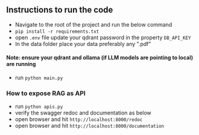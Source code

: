 ## Instructions to run the code

- Navigate to the root of the project and run the below command
- `pip install -r requirements.txt`
- open `.env` file update your qdrant password in the property `DB_API_KEY`
- In the data folder place your data preferably any ".pdf"
#### Note: ensure your qdrant and ollama (if LLM models are pointing to local) are running
- run `python main.py`

### How to expose RAG as API
- run `python apis.py`
- verify the swagger redoc and documentation as below
- open browser and hit `http://localhost:8000/redoc`
- open browser and hit `http://localhost:8000/documentation`